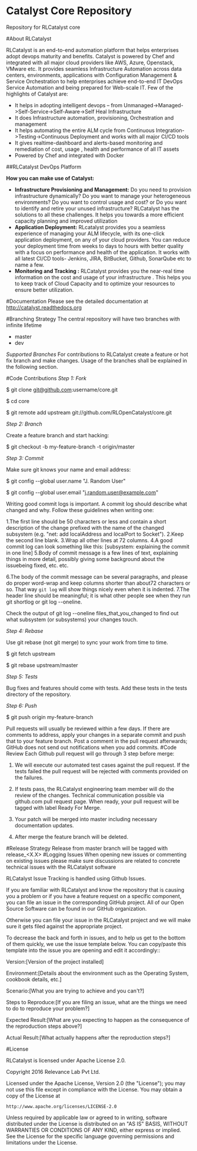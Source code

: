 # Catalyst Core Repository
Repository for RLCatalyst core


#About RLCatalyst

RLCatalyst is an end-to-end automation platform that helps enterprises adopt devops maturity and benefits. Catalyst is  powered by Chef and integrated with all major cloud providers like AWS, Azure, Openstack, VMware etc. It provides seamless Infrastructure Automation across data centers, environments, applications with Configuration Management & Service Orchestration to help enterprises achieve end-to-end IT DevOps Service Automation and being prepared for Web-scale IT.
Few of the highlights of Catalyst are:
 * It helps in adopting intelligent devops – from Unmanaged->Managed->Self-Service->Self-Aware->Self Heal Infrastructure
 * It does Infrastructure automation, provisioning, Orchestration and management
 * It helps automating the entire ALM cycle from Continuous Integration->Testing->Continuous Deployment and works with all major CI/CD tools
 * It gives realtime-dashboard and alerts-based monitoring and remediation of cost, usage , health and performance of all IT assets
 * Powered by Chef and integrated with Docker

 ##RLCatalyst DevOps Platform
 

 
 **How you can make use of Catalyst:**  

* **Infrastructure Provisioning and Management:** Do you need to provision infrastructure dynamically? Do you want to manage your heterogeneous environments? Do you want to control usage and cost? or Do you want to identify and retire your unused infrastructure? RLCatalyst has the solutions to all these challenges. It helps you towards a more efficient capacity planning and improved utilization
* **Application Deployment:** RLcatalyst provides you a seamless experience of managing your ALM lifecycle, with its one-click application deployment, on any of your cloud providers. You can reduce your deployment time from weeks to days to hours with better quality with a focus on performance and health of the application. It works with all latest CI/CD tools- Jenkins, JIRA, BitBucket, Github, SonarQube etc to name a few.
* **Monitoring and Tracking :** RLCatalyst provides you the near-real time information on the cost and usage of your infrastructure . This helps you to keep track of Cloud Capacity and to optimize your resources to ensure better utilization. 

 #Documentation
 Please see the detailed documentation at http://catalyst.readthedocs.org
 
 #Branching Strategy
 The central repository will have two branches with infinite lifetime

* master 
* dev 

 *Supported Branches* 
 For contributions to RLCatalyst create a feature or hot fix branch and make changes. Usage of the branches shall be explained  in the following section.

 #Code Contributions
 *Step 1: Fork*

 $ git clone git@github.com:username/core.git

 $ cd core

 $ git remote add upstream git://github.com/RLOpenCatalyst/core.git

 *Step 2: Branch*

 Create a feature branch and start hacking:

 $ git checkout -b my-feature-branch -t origin/master

 *Step 3: Commit*

 Make sure git knows your name and email address:

 $ git config --global user.name "J. Random User"

 $ git config --global user.email "j.random.user@example.com"

 Writing good commit logs is important. A commit log should describe what changed and why. Follow these guidelines when writing one:

 1.The first line should be 50 characters or less and contain a short description of the change prefixed with the name of the changed subsystem (e.g. "net: add localAddress and localPort to Socket").
 2.Keep the second line blank.
 3.Wrap all other lines at 72 columns.
 4.A good commit log can look something like this: [subsystem: explaining the commit in one line]
 5.Body of commit message is a few lines of text, explaining things in more detail, possibly giving some background about the  issuebeing fixed, etc. etc.

 6.The body of the commit message can be several paragraphs, and please do proper word-wrap and keep columns shorter than about72 characters or so. That way `git log` will show things nicely even when it is indented.
 7.The header line should be meaningful; it is what other people see when they run git shortlog or git log --oneline.

 Check the output of git log --oneline files_that_you_changed to find out what subsystem (or subsystems) your changes touch.

 *Step 4: Rebase*

 Use git rebase (not git merge) to sync your work from time to time.

 $ git fetch upstream

 $ git rebase upstream/master

 *Step 5: Tests*

 Bug fixes and features should come with tests. Add these tests in the tests directory of the repository.

 *Step 6: Push*

 $ git push origin my-feature-branch

 Pull requests will usually be reviewed within a few days. If there are comments to address, apply your changes in a separate  commit and push that to your feature branch. Post a comment in the pull request afterwards; GitHub does not send out   notifications when you add commits.
  #Code Review
  Each Github pull request will go through 3 step before merge:

 1. We will execute our automated test cases against the pull request. If the tests failed the pull request will be rejected with comments provided on the failures.

 2. If tests pass, the RLCatalyst engineering team member will do the review of the changes. Technical communication possible via github.com pull request page. When ready, your pull request will be tagged with label Ready For Merge.

 3. Your patch will be merged into master including necessary documentation updates.

 4. After merge the feature branch will be deleted.

 #Release Strategy
 Release from master branch will be tagged with release_<X.X>
 #Logging Issues
 When opening new issues or commenting on existing issues please make sure discussions are related to concrete technical issues with the RLCatalyst software

 RLCatalyst Issue Tracking is handled using Github Issues.

 If you are familiar with RLCatalyst and know the repository that is causing you a problem or if you have a feature request on a specific component, you can file an issue in the corresponding GitHub project. All of our Open Source Software can be found in our GitHub organization.

 Otherwise you can file your issue in the RLCatalyst project and we will make sure it gets filed against the appropriate project.

 To decrease the back and forth in issues, and to help us get to the bottom of them quickly, we use the issue template below.  You can copy/paste this template into the issue you are opening and edit it accordingly::

  Version:[Version of the project installed]

  Environment:[Details about the environment such as the Operating System, cookbook details, etc.]

  Scenario:[What you are trying to achieve and you can't?]

  Steps to Reproduce:[If you are filing an issue, what are the things we need to do to reproduce your problem?]

  Expected Result:[What are you expecting to happen as the consequence of the reproduction steps above?]

  Actual Result:[What actually happens after the reproduction steps?]


  #License
  
 RLCatalyst is licensed under Apache License 2.0. 
 
 Copyright 2016 Relevance Lab Pvt Ltd.

Licensed under the Apache License, Version 2.0 (the "License");
you may not use this file except in compliance with the License.
You may obtain a copy of the License at

    http://www.apache.org/licenses/LICENSE-2.0

Unless required by applicable law or agreed to in writing, software
distributed under the License is distributed on an "AS IS" BASIS,
WITHOUT WARRANTIES OR CONDITIONS OF ANY KIND, either express or implied.
See the License for the specific language governing permissions and
limitations under the License.
